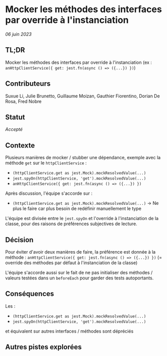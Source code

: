 # Mocker les méthodes des interfaces par override à l'instanciation

_06 juin 2023_

## TL;DR

Mocker les méthodes des interfaces par override à l'instanciation (ex : `anHttpClientService({ get: jest.fn(async () => ({...}) })`)

## Contributeurs

Suxue Li, Julie Brunetto, Guillaume Moizan, Gauthier Fiorentino, Dorian De Rosa, Fred Nobre

## Statut

*Accepté*

## Contexte
Plusieurs manières de mocker / stubber une dépendance, exemple avec la méthode `get` sur le `httpClientService` :
- `(httpClientService.get as jest.Mock).mockResolvedValue(...)` 
- `jest.spyOn(httpClientService, 'get').mockResolvedValue(...)`
- `anHttpClientService({ get: jest.fn(async () => ({...}) })`

Après discussion, l'équipe s'accorde sur : 
- `(httpClientService.get as jest.Mock).mockResolvedValue(...)` -> Ne plus le faire car plus besoin de redéfinir manuellement le type

L'équipe est divisée entre le `jest.spyOn` et l'override à l'instanciation de la classe, pour des raisons de préférences subjectives de lecture.

## Décision

Pour éviter d'avoir deux manières de faire, la préférence est donnée à la méthode :
`anHttpClientService({ get: jest.fn(async () => ({...}) })` (= override des méthodes par défaut à l'instanciation de la classe)


L'équipe s'accorde aussi sur le fait de ne pas initialiser des méthodes / valeurs testées dans un `beforeEach` pour garder des tests
autoportants.

## Conséquences

Les :
- `(httpClientService.get as jest.Mock).mockResolvedValue(...)`
- `jest.spyOn(httpClientService, 'get').mockResolvedValue(...)`

et équivalent sur autres interfaces / méthodes sont dépréciés 

## Autres pistes explorées
